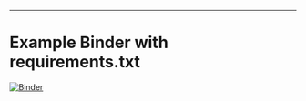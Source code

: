 ---

# Example Binder with requirements.txt

[![Binder](http://mybinder.org/badge.svg)](http://mybinder.org/repo/binder-project/example-requirements)
